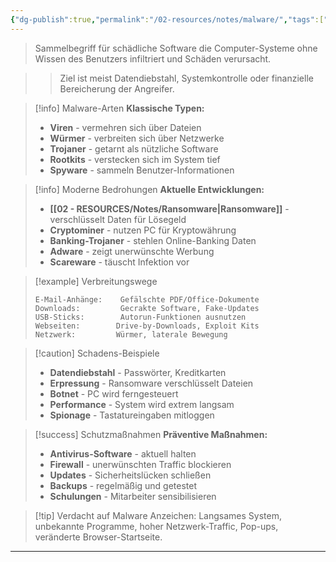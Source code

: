 ```yaml
---
{"dg-publish":true,"permalink":"/02-resources/notes/malware/","tags":["sicherheit/bedrohung","software/schadsoftware"],"noteIcon":"","updated":"2025-09-16T23:41:26.777+02:00"}
---
```



> Sammelbegriff für schädliche Software die Computer-Systeme ohne Wissen des Benutzers infiltriert und Schäden verursacht.

>> Ziel ist meist Datendiebstahl, Systemkontrolle oder finanzielle Bereicherung der Angreifer.

>[!info] Malware-Arten
>**Klassische Typen:**
>- **Viren** - vermehren sich über Dateien
>- **Würmer** - verbreiten sich über Netzwerke
>- **Trojaner** - getarnt als nützliche Software
>- **Rootkits** - verstecken sich im System tief
>- **Spyware** - sammeln Benutzer-Informationen

>[!info] Moderne Bedrohungen
>**Aktuelle Entwicklungen:**
>- **[[02 - RESOURCES/Notes/Ransomware\|Ransomware]]** - verschlüsselt Daten für Lösegeld
>- **Cryptominer** - nutzen PC für Kryptowährung
>- **Banking-Trojaner** - stehlen Online-Banking Daten
>- **Adware** - zeigt unerwünschte Werbung
>- **Scareware** - täuscht Infektion vor

>[!example] Verbreitungswege
>```
>E-Mail-Anhänge:    Gefälschte PDF/Office-Dokumente
>Downloads:         Gecrakte Software, Fake-Updates
>USB-Sticks:        Autorun-Funktionen ausnutzen
>Webseiten:        Drive-by-Downloads, Exploit Kits
>Netzwerk:         Würmer, laterale Bewegung
>```

>[!caution] Schadens-Beispiele
>- **Datendiebstahl** - Passwörter, Kreditkarten
>- **Erpressung** - Ransomware verschlüsselt Dateien
>- **Botnet** - PC wird ferngesteuert
>- **Performance** - System wird extrem langsam
>- **Spionage** - Tastatureingaben mitloggen

>[!success] Schutzmaßnahmen
>**Präventive Maßnahmen:**
>- **Antivirus-Software** - aktuell halten
>- **Firewall** - unerwünschten Traffic blockieren
>- **Updates** - Sicherheitslücken schließen
>- **Backups** - regelmäßig und getestet
>- **Schulungen** - Mitarbeiter sensibilisieren

>[!tip] Verdacht auf Malware
>Anzeichen: Langsames System, unbekannte Programme, hoher Netzwerk-Traffic, Pop-ups, veränderte Browser-Startseite.

---